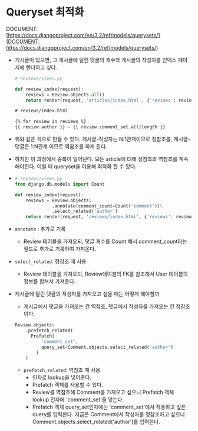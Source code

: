 # Queryset 최적화

DOCUMENT: [https://docs.djangoproject.com/en/3.2/ref/models/querysets/](DOCUMENT: https://docs.djangoproject.com/en/3.2/ref/models/querysets/)

- 게시글이 있으면, 그 게시글에 달린 댓글의 개수와 게시글의 작성자를 인덱스 페이지에 렌더하고 싶다.

  ```python
  # reviews/views.py
  
  def review_index(request):
      reviews = Review.objects.all()
      return render(request, 'articles/index.html', {'reviews': reviews})
  ```

  ```html
  # reviews/index.html
  
  {% for review in reviews %}
  {{ review.author }} - {{ review.comment_set.all|length }}
  ```

- 위와 같은 식으로 만들 수 있다. 게시글-작성자는 N:1관계이므로 정참조를, 게시글-댓글은 1:N관계 이므로 역참조를 하게 된다.

- 하지만 이 과정에서 중복이 일어난다. 모든 article에 대해 정참조와 역참조를 계속 해야한다. 이럴 때 queryset을 이용해 최적화 할 수 있다.

- ```python
  # reviews/views.py
  from django.db.models import Count
  
  def review_index(request):
      reviews = Review.objects\
      			.annotate(comment_count=Count('comment'))\
          		.select_related('author')
      return render(request, 'reviews/index.html', {'reviews': reviews})
  ```

- `annotate` : 추가로 기록

  - Review 테이블을 가져오되, 댓글 개수를 Count 해서 comment_count라는 필드로 추가로 기록하여 가져온다.

- `select_related`: 정참조 때 사용

  - Review 테이블을 가져오되,  Review테이블의 FK를 참조해서 User 테이블의 정보를 합쳐서 가져온다.

- 게시글에 달린 댓글의 작성자를 가져오고 싶을 때는 어떻게 해야할까

  - 게시글에서 댓글을 가져오는 건 역참조, 댓글에서 작성자를 가져오는 건 정참조이다.

  ```python
  Review.objects\
      .prefetch_related(
      	Prefatch(
          	'comment_set',
          	query_set=Comment.objects.select_related('author')
          )
      )
  ```

  - `prefetch_related`: 역참조 때 사용
    - 인자로 lookup을 넣어준다.
    - Prefatch 객체를 사용할 수 있다.
    - Review를 역참조해 Comment를 가져오고 싶으니 Prefatch 객체 lookup 인자에 'comment_set'을 넣는다.
    - Prefatch 객체 query_set인자에는 'comment_set'에서 적용하고 싶은 query를 입력한다. 지금은 Comment에서 작성자를 정참조하고 싶으니 Comment.objects.select_related('author')를 입력한다.